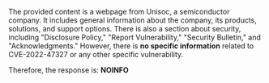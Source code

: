 The provided content is a webpage from Unisoc, a semiconductor company. It includes general information about the company, its products, solutions, and support options. There is also a section about security, including "Disclosure Policy," "Report Vulnerability," "Security Bulletin," and "Acknowledgments." However, there is **no specific information** related to CVE-2022-47327 or any other specific vulnerability.

Therefore, the response is: **NOINFO**